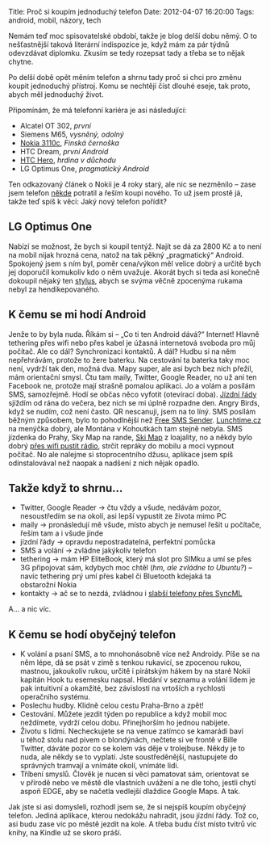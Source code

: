 Title: Proč si koupím jednoduchý telefon
Date: 2012-04-07 16:20:00
Tags: android, mobil, názory, tech

Nemám teď moc spisovatelské období, takže je blog delší dobu němý. O to nešťastnější taková literární indispozice je, když mám za pár týdnů odevzdávat diplomku. Zkusím se tedy rozepsat tady a třeba se to nějak chytne.

Po delší době opět měním telefon a shrnu tady proč si chci pro změnu koupit jednoduchý přístroj. Komu se nechtějí číst dlouhé eseje, tak proto, abych měl jednoduchý život.

Připomínám, že má telefonní kariéra je asi následující:

-   Alcatel OT 302, *první*
-   Siemens M65, *vysněný, odolný*
-   [Nokia 3110c](|filename|2008-03-16_finska-cernoska.md), *Finská černoška*
-   HTC Dream, *první Android*
-   [HTC Hero](|filename|2011-07-21_hloupe-chytre-telefony.md), *hrdina v důchodu*
-   LG Optimus One, *pragmatický Android*

Ten odkazovaný článek o Nokii je 4 roky starý, ale nic se nezměnilo – zase jsem telefon [někde](https://imgur.com/a/i87YM) potratil a řeším koupi nového. To už jsem prostě já, takže teď spíš k věci: Jaký nový telefon pořídit?

## LG Optimus One

Nabízí se možnost, že bych si koupil tentýž. Najít se dá za 2800 Kč a to není na mobil nijak hrozná cena, natož na tak pěkný „pragmatický“ Android. Spokojený jsem s ním byl, poměr cena/výkon měl velice dobrý a určitě bych jej doporučil komukoliv kdo o něm uvažuje. Akorát bych si teda asi konečně dokoupil nějaký ten [stylus](http://www.chytremobily.cz/Stylusy/Stylus-tuzka-pro-LG-Optimus-One.html), abych se svýma věčně zpocenýma rukama nebyl za hendikepovaného.

## K čemu se mi hodí Android

Jenže to by byla nuda. Říkám si – „Co ti ten Android dává?“ Internet! Hlavně tethering přes wifi nebo přes kabel je úžasná internetová svoboda pro můj počítač. Ale co dál? Synchronizaci kontaktů. A dál? Hudbu si na něm nepřehrávám, protože to žere baterku. Na cestování ta baterka taky moc není, vydrží tak den, možná dva. Mapy super, ale asi bych bez nich přežil, mám orientační smysl. Čtu tam maily, Twitter, Google Reader, no už ani ten Facebook ne, protože mají strašně pomalou aplikaci. Jo a volám a posílám SMS, samozřejmě. Hodí se občas něco vyfotit (otevírací
doba). [Jízdní řády](https://play.google.com/store/apps/details?id=cz.fhejl.pubtran) sjíždím od rána do večera, bez nich se mi úplně rozpadne den. Angry Birds, když se nudím, což není často. QR nescanuji, jsem na to líný. SMS posílám běžným způsobem, bylo to pohodlnější než [Free SMS Sender](https://play.google.com/store/apps/details?id=cz.vojtisek.freesmssender). [Lunchtime.cz](https://play.google.com/store/apps/details?id=cz.lunchtime.android) na menýčka dobrý, ale Montána v Kohoutkách tam stejně nebyla. SMS jízdenka do Prahy, Sky Map na rande, [Ski Map](https://play.google.com/store/apps/details?id=net.skimap) z loajality, no a někdy bylo dobrý [přes wifi pustit rádio](https://play.google.com/store/apps/details?id=tunein.player), strčit repráky do mobilu a moci vypnout počítač. No ale nalejme si stoprocentního džusu, aplikace jsem spíš odinstalovával než naopak a nadšení z nich nějak opadlo.

## Takže když to shrnu…

-   Twitter, Google Reader → čtu vždy a všude, nedávám pozor, nesoustředím se na okolí, asi lepší vypustit ze života mimo PC
-   maily → pronásledují mě všude, místo abych je nemusel řešit u počítače, řeším tam a i všude jinde
-   jízdní řády → opravdu nepostradatelná, perfektní pomůcka
-   SMS a volání → zvládne jakýkoliv telefon
-   tethering → mám HP EliteBook, který má slot pro SIMku a umí se přes 3G připojovat sám, kdybych moc chtěl (*hm, ale zvládne to Ubuntu?*) – navíc tethering prý umí přes kabel či Bluetooth kdejaká ta obstarožní Nokia
-   kontakty → ač se to nezdá, zvládnou i [slabší telefony přes SyncML](http://www.google.com/mobile/sync/)

A… a nic víc.

## K čemu se hodí obyčejný telefon

-   K volání a psaní SMS, a to mnohonásobně více než Androidy. Píše se na něm lépe, dá se psát v zimě s tenkou rukavicí, se zpocenou rukou, mastnou, jakoukoliv rukou, určitě i pirátským hákem by na staré Nokii kapitán Hook tu esemesku napsal. Hledání v seznamu a volání lidem je pak intuitivní a okamžité, bez závislosti na vrtoších a rychlosti operačního systému.
-   Poslechu hudby. Klidně celou cestu Praha-Brno a zpět!
-   Cestování. Můžete jezdit týden po republice a když mobil moc neždímete, vydrží celou dobu. Přinejhorším ho jednou nabijete.
-   Životu s lidmi. Necheckujete se na venue zatímco se kamarádi baví u téhož stolu nad pivem o blondýnách, nečtete si ve frontě v Bille Twitter, dáváte pozor co se kolem vás děje v trolejbuse. Někdy je to nuda, ale někdy se to vyplatí. Jste soustředěnější, nastupujete do správných tramvají a vnímáte okolí, vnímáte lidi.
-   Tříbení smyslů. Člověk je nucen si věci pamatovat sám, orientovat se v přírodě nebo ve městě dle vlastních uvážení a ne dle toho, jestli chytí aspoň EDGE, aby se načetla vedlejší dlaždice Google Maps. A tak.

Jak jste si asi domysleli, rozhodl jsem se, že si nejspíš koupím obyčejný telefon. Jediná aplikace, kterou nedokážu nahradit, jsou jízdní řády. Tož co, asi budu zase víc po městě jezdit na kole. A třeba budu číst místo tvitrů víc knihy, na Kindle už se skoro práší.